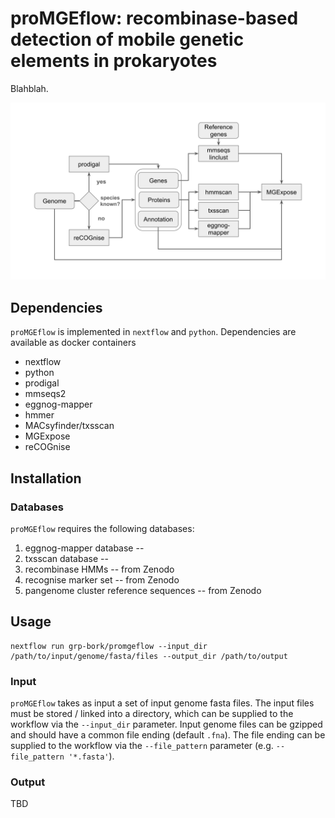 # proMGEflow: recombinase-based detection of mobile genetic elements in prokaryotes

Blahblah.

![proMGE_workflow](https://raw.githubusercontent.com/grp-bork/proMGEflow/main/docs/img/proMGEflow.svg)

Dependencies
------------


`proMGEflow` is implemented in `nextflow` and `python`. Dependencies are available as docker containers

- nextflow
- python
- prodigal
- mmseqs2
- eggnog-mapper
- hmmer
- MACsyfinder/txsscan
- MGExpose
- reCOGnise

Installation
------------

### Databases

`proMGEflow` requires the following databases:

1. eggnog-mapper database --
2. txsscan database --
3. recombinase HMMs -- from Zenodo
4. recognise marker set -- from Zenodo
5. pangenome cluster reference sequences -- from Zenodo

Usage
-----

```
nextflow run grp-bork/promgeflow --input_dir /path/to/input/genome/fasta/files --output_dir /path/to/output
```

### Input

`proMGEflow` takes as input a set of input genome fasta files. The input files must be stored / linked into a directory, which can be supplied to the workflow via the `--input_dir` parameter. Input genome files can be gzipped and should have a common file ending (default `.fna`). The file ending can be supplied to the workflow via the `--file_pattern` parameter (e.g. `--file_pattern '*.fasta'`).

### Output

TBD

